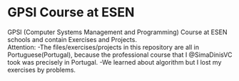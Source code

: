 # GPSI Course at ESEN
GPSI (Computer Systems Management and Programming) Course at ESEN schools and contain Exercises and Projects.<br> 
Attention: 
-The files/exercises/projects in this repository are all in Portuguese(Portugal), because the professional course that I @SimaDinisVC took was precisely in Portugal.
-We learned about algorithm but I lost my exercises by problems.